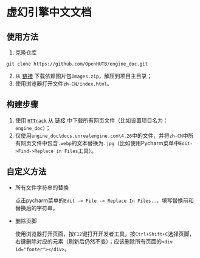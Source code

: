 # 虚幻引擎中文文档

## 使用方法
1. 克隆仓库
```shell
git clone https://github.com/OpenHUTB/engine_doc.git
```
2. 从 [链接](https://pan.baidu.com/s/1XmbdG9jy7gOWjbD8Km9FWA?pwd=hutb) 下载依赖图片包`Images.zip`，解压到项目主目录；
3. 使用浏览器打开文件`zh-CN/index.html`。

## 构建步骤
1. 使用 [`HTTrack`](https://www.httrack.com/) 从 [链接](https://docs.unrealengine.com/4.26/zh-CN/) 中下载所有网页文件（比如设置项目名为：`engine_doc`）；
2. 仅使用`engine_doc\docs.unrealengine.com\4.26`中的文件，并将`zh-CN`中所有网页文件中包含`.webp`的文本替换为`.jpg`（比如使用Pycharm菜单中`Edit->Find->Replace in Files`工具）。


## 自定义方法

* 所有文件字符串的替換

    点击pycharm菜单的`Edit -> File -> Replace In Files..`，填写替换前和替换后的字符串。

* 删除页脚

    使用浏览器打开页面，按`F12`键打开开发者工具，按`Ctrl+Shift+C`选择页脚，右键删除对应的元素（刷新后仍然不变）；应该删除所有页面的`<div id="footer"></div>`。

